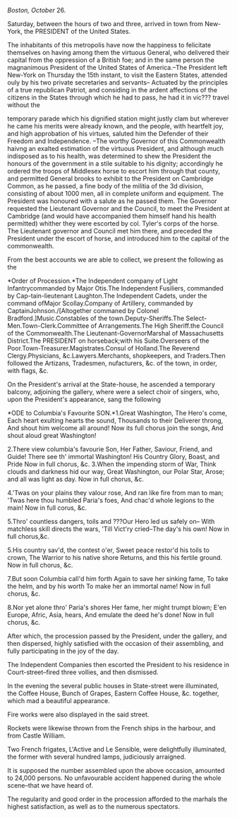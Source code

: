 *Boston, October* 26.Saturday, between the hours of two and three, arrived in town from New-York,
                    the  PRESIDENT of the United States.The inhabitants of this metropolis have now the happiness to
                    felicitate themselves on having among them the virtuous General, who
                    delivered their capital from the oppression of a British foe; and in
                    the same person the magnanimous President of the United States
                    of America.–The President left New-York on Thursday the 15th
                    instant, to visit the Eastern States, attended ouly by his
                    two private secretaries and servants– Actuated by the principles of
                    a true republican Patriot, and considing in the ardent
                    affections of the citizens in the States through which he had to pass,
                    he had it in vic??? travel without
                    thetemporary parade which his dignified station might justly clam but
                    wherever he came his merits were already known, and the people, with
                    heartfelt joy, and high approbation of his virtues, saluted him the
                    Defender of their Freedom and Independence. –The worthy Governor of
                    this Commonwealth haivng an exalted estimation of the virtuous President, and although much indisposed as to his health, was
                    determined to shew the President the honours of the government in a stile
                    suitable to his dignity; accordingly he ordered the troops of
                    Middlesex horse to escort him through that county, and
                    permitted General brooks to exhibit to the President on Cambridge Common,
                    as he passed, a fine body of the militia of the 3d division,
                    consisting of about 1000 men, all in complete uniform and
                    equipment. The President was honoured with a salute as he passed
                    them. The Governor requested the Lieutenant Governor and the Council,
                    to meet the President at Cambridge (and would have accompanied them himself
                    hand his health permitted) whither they were escorted by col. Tyler's
                    corps of the horse. The Lieutenant governor and Council met him
                    there, and preceded the President under the escort of horse, and
                    introduced him to the capital of the commonwealth.From the best accounts we are able to collect, we present the following as
                    the*Order of Procession.*The Independent company of Light Infantrycommanded by Major Otis.The Independent Fusiliers, commanded by Cap-tain-lieutenant Laughton.The Independent Cadets, under the command ofMajor Scollay.Company of Artillery, commanded by CaptainJohnson./[Altogether commaned by Colonel Bradford.]Music.Constables of the town.Deputy-Sheriffs.The Select-Men.Town-Clerk.Committee of Arrangements.The High Sheriff.the Council of the Commonwealth.The Lieutenant-GovernorMarshal of Massachusetts District.The PRESIDENT on horseback;with his Suite.Overseers of the Poor.Town-Treasurer.Magistrates.Consul of Holland.The Reverend Clergy.Physicians, &c.Lawyers.Merchants, shopkeepers, and Traders.Then followed the Artizans, Tradesmen, nufacturers, &c. of the
                    town, in order, with flags, &c.On the President's arrival at the State-house, he ascended a temporary
                    balcony, adjoining the gallery, where were a select choir of singers, who,
                    upon the President's appearance, sang the following*ODE to Columbia's Favourite
                        SON.*1.Great Washington, The Hero's come, Each
                    heart exulting hearts the sound, Thousands to their Deliverer throng,
                    And shout him welcome all around! Now its full chorus join the songs,
                    And shout aloud great Washington!2.There view columbia's favourie Son, Her Father, Saviour, Friend, and
                    Guide! There see th' immortal Washington!
                    His Country Glory, Boast, and Pride Now in full chorus, &c. 3.When the impending storm of War, Think clouds and darkness hid our
                    way, Great Washington, our Polar Star,
                    Arose; and all was light as day. Now in full chorus, &c.4.'Twas on your plains they valour rose, And ran like fire from man to
                    man; 'Twas here thou humbled Paria's foes, And chac'd whole legions to
                    the main! Now in full corus, &c.5.Thro' countless dangers, toils and ???Our Hero led us safely on– With matchless skill directs the
                    wars, 'Till Vict'ry cried–The day's his own! Now in full
                    chorus,&c.5.His country sav'd, the contest o'er, Sweet peace restor'd his toils to
                    crown, The Warrior to his native shore Returns, and this his fertile
                    ground. Now in full chorus, &c.7.But soon Columbia call'd him forth Again to save her sinking fame,
                    To take the helm, and by his worth To make her an immortal name!
                    Now in full chorus, &c.8.Nor yet alone thro' Paria's shores Her fame, her might trumpt blown;
                    E'en Europe, Afric, Asia, hears, And emulate the deed he's done!
                    Now in full chorus, &c.After which, the procession passed by the President, under the
                    gallery, and then dispersed, highly satisfied with the occasion
                    of their assembling, and fully participating in the joy of the day.The Independent Companies then escorted the President to his residence in
                    Court-street–fired three vollies, and then dismissed.In the evening the several public houses in State-street were illuminated,
                    the Coffee House, Bunch of Grapes, Eastern Coffee House, &c.
                    together, which mad a beautiful appearance.Fire works were also displayed in the said street.Rockets were likewise thrown from the French ships in the harbour, and from
                    Castle William.Two French frigates, L'Active and Le Sensible, were delightfully
                    illuminated, the former with several hundred lamps, judiciously arraigned.It is supposed the number assembled upon the above occasion, amounted to
                    24,000 persons. No unfavourable accident happened during the whole
                    scene–that we have heard of.The regularity and good order in the procession afforded to the
                    marhals the highest satisfaction, as well as to the numerous
                    spectators.